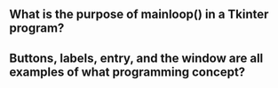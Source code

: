 ## What is the purpose of mainloop() in a Tkinter program?

## Buttons, labels, entry, and the window are all examples of what programming concept?